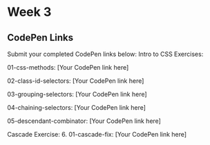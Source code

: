 
# Week 3 

## CodePen Links
Submit your completed CodePen links below:
Intro to CSS Exercises:

01-css-methods: [Your CodePen link here]

02-class-id-selectors: [Your CodePen link here]

03-grouping-selectors: [Your CodePen link here]

04-chaining-selectors: [Your CodePen link here]

05-descendant-combinator: [Your CodePen link here]

Cascade Exercise:
6. 01-cascade-fix: [Your CodePen link here]
